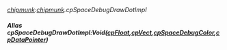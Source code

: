 _[chipmunk](../../modules/chipmunk/chipmunk-module.md):[chipmunk](../../modules/chipmunk/chipmunk-module.md).cpSpaceDebugDrawDotImpl_
##### Alias cpSpaceDebugDrawDotImpl:Void([cpFloat](../../modules/chipmunk/chipmunk-cpfloat.md),[cpVect](../../modules/chipmunk/chipmunk-cpvect.md),[cpSpaceDebugColor](../../modules/chipmunk/chipmunk-cpspacedebugcolor.md),[cpDataPointer](../../modules/chipmunk/chipmunk-cpdatapointer.md))
